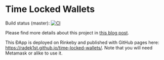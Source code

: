 # Time Locked Wallets

Build status (master): [![CI](https://github.com/konrads/time-locked-wallets/workflows/ci/badge.svg)](https://github.com/konrads/time-locked-wallets/actions)


Please find more details about this project in [this blog post](https://www.toptal.com/ethereum-smart-contract/time-locked-wallet-truffle-tutorial#distinguish-only-choice-engineers).

This ÐApp is deployed on Rinkeby and published with GitHub pages here: https://radek1st.github.io/time-locked-wallets/.
Note that you will need Metamask or alike to use it.
